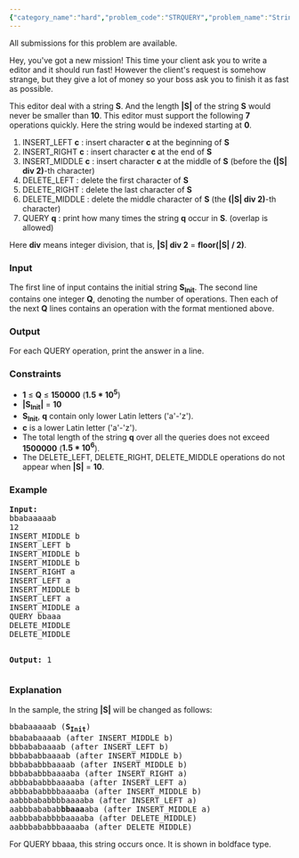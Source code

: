 ```yaml
---
{"category_name":"hard","problem_code":"STRQUERY","problem_name":"String Query","languages_supported":{"0":"ADA","1":"ASM","2":"BASH","3":"BF","4":"C","5":"C99 strict","6":"CAML","7":"CLOJ","8":"CLPS","9":"CPP 4.3.2","10":"CPP 4.9.2","11":"CPP14","12":"CS2","13":"D","14":"ERL","15":"FORT","16":"FS","17":"GO","18":"HASK","19":"ICK","20":"ICON","21":"JAVA","22":"JS","23":"LISP clisp","24":"LISP sbcl","25":"LUA","26":"NEM","27":"NICE","28":"NODEJS","29":"PAS fpc","30":"PAS gpc","31":"PERL","32":"PERL6","33":"PHP","34":"PIKE","35":"PRLG","36":"PYTH","37":"PYTH 3.4","38":"RUBY","39":"SCALA","40":"SCM guile","41":"SCM qobi","42":"ST","43":"TCL","44":"TEXT","45":"WSPC"},"max_timelimit":1,"source_sizelimit":50000,"problem_author":"wjmzbmr","problem_tester":"laycurse","date_added":"4-03-2013","tags":{"0":"april13","1":"hard","2":"suffix","3":"treap","4":"wjmzbmr"},"editorial_url":"http://discuss.codechef.com/problems/STRQUERY","time":{"view_start_date":1366018200,"submit_start_date":1366018200,"visible_start_date":1366018200,"end_date":1735669800},"layout":"problem"}
---
```

<span class="solution-visible-txt">All submissions for this problem are available.</span><p>Hey, you've got a new mission! This time your client ask you to write a editor and it should run fast! However the client's request is somehow strange, but they give a lot of money so your boss ask you to finish it as fast as possible.</p>
<p>This editor deal with a string <b>S</b>. And the length <b>|S|</b> of the string <b>S</b> would never be smaller than <b>10</b>. This editor must support the following <b>7</b> operations quickly. Here the string would be indexed starting at <b>0</b>.</p>
<ol>
<li>INSERT_LEFT <b>c</b> : insert character <b>c</b> at the beginning of <b>S</b></li>
<li>INSERT_RIGHT <b>c</b> : insert character <b>c</b> at the end of <b>S</b></li>
<li>INSERT_MIDDLE <b>c</b> : insert character <b>c</b> at the middle of <b>S</b> (before the <b>(|S| div 2)</b>-th character)</li>
<li>DELETE_LEFT : delete the first character of <b>S</b></li>
<li>DELETE_RIGHT : delete the last character of <b>S</b></li>
<li>DELETE_MIDDLE : delete the middle character of <b>S</b> (the <b>(|S| div 2)</b>-th character)</li>
<li>QUERY <b>q</b> : print how many times the string <b>q</b> occur in <b>S</b>. (overlap is allowed)</li>
</ol>
<p>Here <b>div</b> means integer division, that is, <b>|S| div 2</b> = <b>floor(|S| / 2)</b>.</p>
<h3>Input</h3>
<p>The first line of input contains the initial string <b>S<sub>Init</sub></b>. The second line contains one integer <b>Q</b>, denoting the number of operations. Then each of the next <b>Q</b> lines contains an operation with the format mentioned above.</p>
<h3>Output</h3>
<p>For each QUERY operation, print the answer in a line.</p>
<h3>Constraints</h3>
<ul>
<li><b>1</b> ≤ <b>Q</b> ≤ <b>150000</b> (<b>1.5 * 10<sup>5</sup></b>)</li>
<li><b>|S<sub>Init</sub>|</b> = <b>10</b></li>
<li><b>S<sub>Init</sub></b>, <b>q</b> contain only lower Latin letters ('a'-'z').</li>
<li><b>c</b> is a lower Latin letter ('a'-'z').</li>
<li>The total length of the string <b>q</b> over all the queries does not exceed <b>1500000</b> (<b>1.5 * 10<sup>6</sup></b>).</li>
<li>The DELETE_LEFT, DELETE_RIGHT, DELETE_MIDDLE operations do not appear when <b>|S|</b> = <b>10</b>.</li>
</ul>
<h3>Example</h3>
<pre>
<b>Input:</b>
bbabaaaaab
12
INSERT_MIDDLE b
INSERT_LEFT b
INSERT_MIDDLE b
INSERT_MIDDLE b
INSERT_RIGHT a
INSERT_LEFT a
INSERT_MIDDLE b
INSERT_LEFT a
INSERT_MIDDLE a
QUERY bbaaa
DELETE_MIDDLE
DELETE_MIDDLE

<b>Output:</b>
1
</pre><h3>Explanation</h3>
<p>In the sample, the string <b>|S|</b> will be changed as follows:</p>
<pre>
bbabaaaaab (<b>S<sub>Init</sub></b>)
bbababaaaab (after INSERT_MIDDLE b)
bbbababaaaab (after INSERT_LEFT b)
bbbababbaaaab (after INSERT_MIDDLE b)
bbbababbbaaaab (after INSERT_MIDDLE b)
bbbababbbaaaaba (after INSERT_RIGHT a)
abbbababbbaaaaba (after INSERT_LEFT a)
abbbababbbbaaaaba (after INSERT_MIDDLE b)
aabbbababbbbaaaaba (after INSERT_LEFT a)
aabbbababab<b>bbaaa</b>aba (after INSERT_MIDDLE a)
aabbbababbbbaaaaba (after DELETE_MIDDLE)
aabbbababbbaaaaba (after DELETE_MIDDLE)
</pre><p>For QUERY bbaaa, this string occurs once. It is shown in boldface type.</p>
